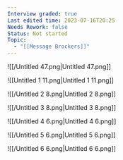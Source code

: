 ```yaml
---
Interview graded: true
Last edited time: 2023-07-16T20:25
Needs Rework: false
Status: Not started
Topic:
  - "[[Message Brockers]]"
---
```

![[/Untitled 47.png|Untitled 47.png]]

![[Untitled 1 11.png|Untitled 1 11.png]]

![[/Untitled 2 8.png|Untitled 2 8.png]]

![[/Untitled 3 8.png|Untitled 3 8.png]]

![[/Untitled 4 6.png|Untitled 4 6.png]]

![[/Untitled 5 6.png|Untitled 5 6.png]]

![[/Untitled 6 6.png|Untitled 6 6.png]]